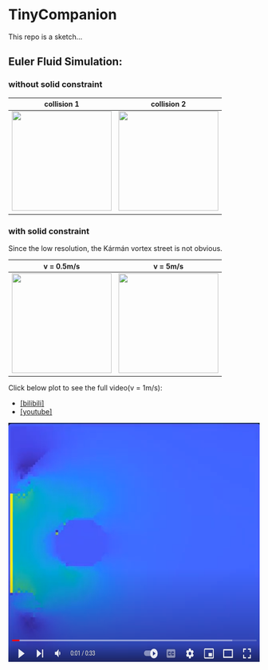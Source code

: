 # TinyCompanion

This repo is a sketch...

## Euler Fluid Simulation:

### without solid constraint

| collision 1                                                     | collision 2                                                      |
| --------------------------------------------------------------- | ---------------------------------------------------------------- |
| <img src="./euler/plots/output.gif" width="200" height="200" /> | <img src="./euler/plots/output2.gif" width="200" height="200" /> |

### with solid constraint

Since the low resolution, the Kármán vortex street is not obvious.

| v = 0.5m/s                                                       | v = 5m/s                                                         |
| ---------------------------------------------------------------- | ---------------------------------------------------------------- |
| <img src="./euler/plots/output3.gif" width="200" height="200" /> | <img src="./euler/plots/output4.gif" width="200" height="200" /> |

Click below plot to see the full video(v = 1m/s):
* [[bilibili]](https://www.bilibili.com/video/BV18j421R7jg/?spm_id_from=333.1007.top_right_bar_window_history.content.click) 
* [[youtube]](https://www.youtube.com/watch?v=9mzt6BXnCXA)

<img src="./euler/plots/preview.png" width="640" height="480" />

